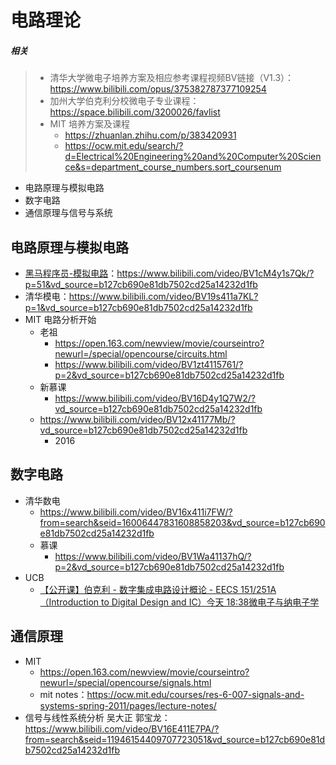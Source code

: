 # 电路理论

##### 相关

> - 清华大学微电子培养方案及相应参考课程视频BV链接（V1.3）：https://www.bilibili.com/opus/375382787377109254
> - 加州大学伯克利分校微电子专业课程：https://space.bilibili.com/3200026/favlist
> - MIT 培养方案及课程
>     - https://zhuanlan.zhihu.com/p/383420931
>     - https://ocw.mit.edu/search/?d=Electrical%20Engineering%20and%20Computer%20Science&s=department_course_numbers.sort_coursenum

- 电路原理与模拟电路
- 数字电路
- 通信原理与信号与系统

## 电路原理与模拟电路

- [黑马程序员-模拟电路](https://www.bilibili.com/video/BV1cM4y1s7Qk/?p=51&vd_source=b127cb690e81db7502cd25a14232d1fb)：https://www.bilibili.com/video/BV1cM4y1s7Qk/?p=51&vd_source=b127cb690e81db7502cd25a14232d1fb
- 清华模电：https://www.bilibili.com/video/BV19s411a7KL?p=1&vd_source=b127cb690e81db7502cd25a14232d1fb
- MIT 电路分析开始
    - 老祖
        - https://open.163.com/newview/movie/courseintro?newurl=/special/opencourse/circuits.html
        - https://www.bilibili.com/video/BV1zt4115761/?p=2&vd_source=b127cb690e81db7502cd25a14232d1fb
    - 新慕课
        - https://www.bilibili.com/video/BV16D4y1Q7W2/?vd_source=b127cb690e81db7502cd25a14232d1fb
    - https://www.bilibili.com/video/BV12x41177Mb/?vd_source=b127cb690e81db7502cd25a14232d1fb
        - 2016

## 数字电路

- 清华数电
    - https://www.bilibili.com/video/BV16x411i7FW/?from=search&seid=16006447831608858203&vd_source=b127cb690e81db7502cd25a14232d1fb
    - 慕课
        - https://www.bilibili.com/video/BV1Wa41137hQ/?p=2&vd_source=b127cb690e81db7502cd25a14232d1fb
- UCB
    - [【公开课】伯克利 - 数字集成电路设计概论 - EECS 151/251A（Introduction to Digital Design and IC）今天 18:38微电子与纳电子学](https://www.bilibili.com/video/BV19C4y1a74h/?p=2&spm_id_from=333.788.top_right_bar_window_history.content.click)

## 通信原理

- MIT
    - https://open.163.com/newview/movie/courseintro?newurl=/special/opencourse/signals.html
    - mit notes：https://ocw.mit.edu/courses/res-6-007-signals-and-systems-spring-2011/pages/lecture-notes/
- 信号与线性系统分析 吴大正 郭宝龙：https://www.bilibili.com/video/BV16E411E7PA/?from=search&seid=11946154409707723051&vd_source=b127cb690e81db7502cd25a14232d1fb